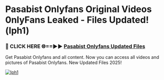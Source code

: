 # Pasabist Onlyfans Original Videos 0nlyFans Leaked - Files Updated! (lph1)

<h3>🔴 CLICK HERE 🌐==►► <a href="https://tinyurl.com/2m67pmp6" rel="nofollow">Pasabist Onlyfans Updated Files</a></h3>

Get Pasabist Onlyfans and all content. Now you can access all videos and pictures of Pasabist Onlyfans. New Updated Files 2025!

[![lph1](https://i.imgur.com/H4QAA4z.gif)](https://tinyurl.com/2m67pmp6)